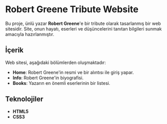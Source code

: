 # Robert Greene Tribute Website

Bu proje, ünlü yazar **Robert Greene**'e bir tribute olarak tasarlanmış bir web sitesidir. Site, onun hayatı, eserleri ve düşüncelerini tanıtan bilgileri sunmak amacıyla hazırlanmıştır.

## İçerik

Web sitesi, aşağıdaki bölümlerden oluşmaktadır:

- **Home**: Robert Greene'in resmi ve bir alıntısı ile giriş yapar.
- **Info**: Robert Greene'in biyografisi.
- **Books**: Yazarın en önemli eserlerinin bir listesi.

## Teknolojiler

- **HTML5**
- **CSS3**
